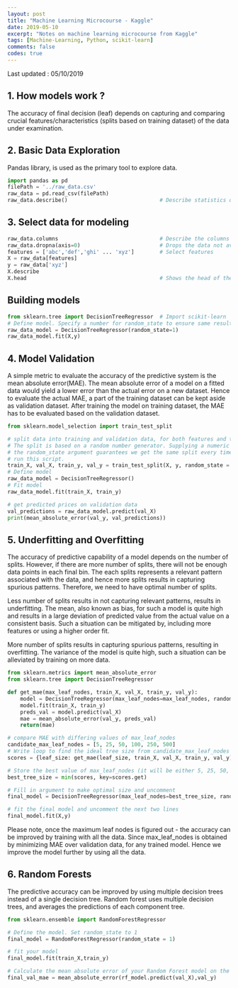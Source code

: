 ```yaml
---
layout: post
title: "Machine Learning Microcourse - Kaggle"
date: 2019-05-10
excerpt: "Notes on machine learning microcourse from Kaggle"
tags: [Machine-Learning, Python, scikit-learn]
comments: false
codes: true
---
```

Last updated : 05/10/2019

## 1. How models work ?
The accuracy of final decision (leaf) depends on capturing and comparing crucial
features/characteristics (splits based on training dataset) of the data
under examination.

## 2. Basic Data Exploration
Pandas library, is used as the primary tool to explore data.

```Python
import pandas as pd
filePath = '../raw_data.csv'
raw_data = pd.read_csv(filePath)
raw_data.describe()                             # Describe statistics of data
```

## 3. Select data for modeling
```Python
raw_data.columns                                # Describe the columns of data
raw_data.dropna(axis=0)                         # Drops the data not available
features = ['abc','def','ghi' ... 'xyz']        # Select features
X = raw_data[features]
y = raw_data['xyz']
X.describe
X.head                                          # Shows the head of the dataset
```
## Building models
```Python
from sklearn.tree import DecisionTreeRegressor  # Import scikit-learn
# Define model. Specify a number for random_state to ensure same results each run
raw_data_model = DecisionTreeRegressor(random_state=1)
raw_data_model.fit(X,y)
```

## 4. Model Validation
A simple metric to evaluate the accuracy of the predictive system is the mean absolute
error(MAE). The mean absolute error of a model on a fitted data would yield a lower
error than the actual error on a new dataset. Hence to evaluate the actual MAE,
a part of the training dataset can be kept aside as validation dataset. After training
the model on training dataset, the MAE has to be evaluated based on the validation dataset.

```Python
from sklearn.model_selection import train_test_split

# split data into training and validation data, for both features and target
# The split is based on a random number generator. Supplying a numeric value to
# the random_state argument guarantees we get the same split every time we
# run this script.
train_X, val_X, train_y, val_y = train_test_split(X, y, random_state = 0)
# Define model
raw_data_model = DecisionTreeRegressor()
# Fit model
raw_data_model.fit(train_X, train_y)

# get predicted prices on validation data
val_predictions = raw_data_model.predict(val_X)
print(mean_absolute_error(val_y, val_predictions))
```

## 5. Underfitting and Overfitting
The accuracy of predictive capability of a model depends on the number of splits.
However, if there are more number of splits, there will not be enough data points
 in each final bin. The each splits represents a relevant pattern associated with
 the data, and hence more splits results in capturing spurious patterns. Therefore,
 we need to have optimal number of splits.

 Less number of splits results in not capturing relevant patterns, results in
 underfitting. The mean, also known as bias, for such a model is quite high and
 results in a large deviation of predicted value from the actual value on a
 consistent basis. Such a situation can be mitigated by, including more features
 or using a higher order fit.

 More number of splits results in capturing spurious patterns, resulting in
 overfitting. The variance of the model is quite high, such a situation can be
 alleviated by training on more data.

 ```Python
 from sklearn.metrics import mean_absolute_error
 from sklearn.tree import DecisionTreeRegressor

 def get_mae(max_leaf_nodes, train_X, val_X, train_y, val_y):
     model = DecisionTreeRegressor(max_leaf_nodes=max_leaf_nodes, random_state=0)
     model.fit(train_X, train_y)
     preds_val = model.predict(val_X)
     mae = mean_absolute_error(val_y, preds_val)
     return(mae)

# compare MAE with differing values of max_leaf_nodes
candidate_max_leaf_nodes = [5, 25, 50, 100, 250, 500]
# Write loop to find the ideal tree size from candidate_max_leaf_nodes
scores = {leaf_size: get_mae(leaf_size, train_X, val_X, train_y, val_y) for leaf_size in candidate_max_leaf_nodes}

# Store the best value of max_leaf_nodes (it will be either 5, 25, 50, 100, 250 or 500)
best_tree_size = min(scores, key=scores.get)

# Fill in argument to make optimal size and uncomment
final_model = DecisionTreeRegressor(max_leaf_nodes=best_tree_size, random_state=0)

# fit the final model and uncomment the next two lines
final_model.fit(X,y)
 ```

 Please note, once the maximum leaf nodes is figured out - the accuracy can be improved
 by training with all the data. Since max_leaf_nodes is obtained by minimizing MAE over
 validation data, for any trained model. Hence we improve the model further by using all
 the data.

## 6. Random Forests
 The predictive accuracy can be improved by using multiple decision trees instead of a
 single decision tree. Random forest uses multiple decision trees, and averages the
 predictions of each component tree.

 ```Python
 from sklearn.ensemble import RandomForestRegressor

 # Define the model. Set random_state to 1
 final_model = RandomForestRegressor(random_state = 1)

 # fit your model
 final_model.fit(train_X,train_y)

 # Calculate the mean absolute error of your Random Forest model on the validation data
 final_val_mae = mean_absolute_error(rf_model.predict(val_X),val_y)
```
